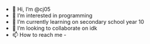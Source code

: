 - 👋 Hi, I’m @cj05
- 👀 I’m interested in programming
- 🌱 I’m currently learning on secondary school year 10
- 💞️ I’m looking to collaborate on idk
- 📫 How to reach me -

<!---
cj05/cj05 is a ✨ special ✨ repository because its `README.md` (this file) appears on your GitHub profile.
You can click the Preview link to take a look at your changes.
--->

